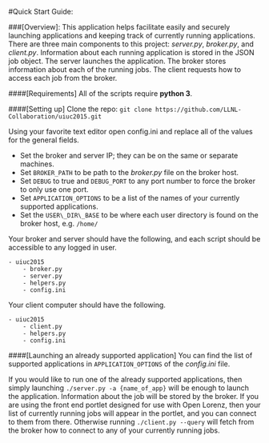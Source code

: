 #Quick Start Guide:

###[Overview]:
This application helps facilitate easily and securely launching applications and keeping track of currently running applications. There are three main components to this project: *server.py*, *broker.py*, and *client.py*. Information about each running application is stored in the JSON job object. The server launches the application. The broker stores information about each of the running jobs. The client requests how to access each job from the broker.

####[Requirements]
All of the scripts require **python 3**.

####[Setting up]
Clone the repo:
`git clone https://github.com/LLNL-Collaboration/uiuc2015.git`

Using your favorite text editor open config.ini and replace all of the values for the general fields. 
- Set the broker and server IP; they can be on the same or separate machines. 
- Set `BROKER_PATH` to be path to the *broker.py* file on the broker host.
- Set `DEBUG` to true and `DEBUG_PORT` to any port number to force the broker to only use one port.
- Set `APPLICATION_OPTIONS` to be a list of the names of your currently supported applications.
- Set the `USER\_DIR\_BASE` to be where each user directory is found on the broker host, e.g. `/home/`

Your broker and server should have the following, and each script should be accessible to any logged in user.

	- uiuc2015
		- broker.py
		- server.py
		- helpers.py
		- config.ini


Your client computer should have the following.

	- uiuc2015
		- client.py
		- helpers.py
		- config.ini

####[Launching an already supported application]
You can find the list of supported applications in `APPLICATION_OPTIONS` of the *config.ini* file.

If you would like to run one of the already supported applications, then simply launching `./server.py -a {name_of_app}` will be enough to launch the application. Information about the job will be stored by the broker. If you are using the front end portlet designed for use with Open Lorenz, then your list of currently running jobs will appear in the portlet, and you can connect to them from there. Otherwise running `./client.py --query` will fetch from the broker how to connect to any of your currently running jobs.

